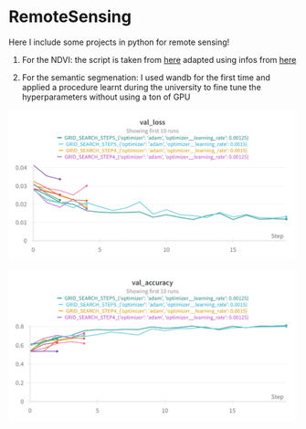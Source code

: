 # RemoteSensing
Here I include some projects in python for remote sensing!

1. For the NDVI:
  the script is taken from [here](https://medium.com/rotten-grapes/download-sentinel-data-within-seconds-in-python-8cc9a8c3e23c)
  adapted using infos from [here](https://github.com/bnsreenu/python_for_microscopists/blob/master/201_geotiff_using_rasterio.py)

2. For the semantic segmenation:
   I used wandb for the first time and applied a procedure learnt during the university to fine tune the hyperparameters without using a ton of GPU


  ![img1](https://github.com/SimBoex/RemoteSensing/blob/3ef7346caeebc5d92c5a75bb6268cf7495cf5b00/W%26B%20Chart%2025_06_2024%2C%2015_45_00.png)

  ![img1](https://github.com/SimBoex/RemoteSensing/blob/3ef7346caeebc5d92c5a75bb6268cf7495cf5b00/W%26B%20Chart%2025_06_2024%2C%2015_44_46.png)


